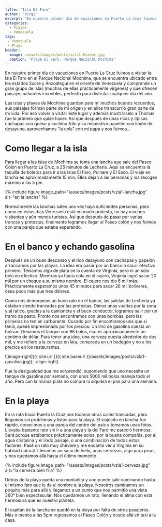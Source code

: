 ```yaml
---
title: "Isla El Faro"
author: "Virgi"
excerpt: "En nuestro primer día de vacaciones en Puerto La Cruz fuimos a visitar la isla El Faro en el Parque Nacional Mochima..."
categories: 
  - Viajes
  - Venezuela
tags: 
 - Venezuela
 - Playa
header:
  image: /assets/images/posts/vzla1-header.jpg
  caption: "Playa El Faro, Parque Nacional Mochima"
---
```


En nuestro primer día de vacaciones en Puerto La Cruz fuimos a visitar la isla El Faro en el Parque Nacional Mochima, que se encuentra ubicado entre los estados Sucre y Anzoátegui en el oriente de Venezuela y comprende un gran grupo de islas (muchas de ellas prácticamente vírgenes) y que ofrecen paisajes naturales increíbles, perfecto para disfrutar cualquier día del año. 

Las islas y playas de Mochima guardan para mí muchos buenos recuerdos, sus paisajes forman parte de mi origen y en ellos transcurrió gran parte de mi vida. Por eso volver a visitar este lugar y además mostrárselo a Thomas fue lo primero que quise hacer. Así que después de unas ricas y típicas cachapas con queso y cochino frito y su respectivo papelón con limón de desayuno, aprovechamos “la cola” con mi papa y nos fuimos… 

# Como llegar a la isla

Para llegar a las islas de Mochima se toma una lancha que sale del Paseo Colón en Puerto La Cruz, a 25 minutos de Lechería. Aquí se encuentra la taquilla de boletos para ir a las islas El Faro, Puinare y El Saco. El viaje en lancha es aproximadamente 15 min. Ellos dejan a las personas y los recogen máximo a las 5 pm. 


{% include figure image_path="/assets/images/posts/vzla1-lancha.jpg" alt="en la lancha" %} 


Normalmente las lanchas salen una vez haya suficientes personas, pero como en estos días Venezuela está en modo protesta, no hay muchos visitantes y aún menos turistas. Así que después de pasar por varias trancas y protestas, finalmente logramos llegar al Paseo colón y nos fuimos con una pareja que estaba esperando. 


# En el banco y echando gasolina

Después de un buen descanso y el rico desayuno con cachapas y papelón arrancamos por las playas. La idea era pasar por un banco a sacar efectivo primero. Teníamos algo de plata en la cuenta de Virginia, pero ni un solo bolo en efectivo. Mientras yo hacía cola en el cajero, Virginia logró sacar 20 mil por un cheque a su mismo nombre. El cajero nos dio 6 mil más. Prácticamente esperamos unos 45 minutos para sacar 26 mil bolívares, ósea poco más que tres dólares.

Como nos demoramos un buen rato en el banco, las salidas de Lechería ya estaban siendo trancadas por las protestas. Dimos unas vueltas por la zona y al ratico, gracias a la camioneta y el buen conductor, logramos salir por un tramo de pasto. Pronto nos encontramos con unas bombas, pero las primeras no tenían carburante. Cuando por fin encontramos una que sí tenía, quedé impresionado por los precios: Un litro de gasolina cuesta un bolívar. Llenamos el tanque con 88 bolos, eso es aproximadamente un céntimo de dólar. Para tener una idea, una cerveza cuesta alrededor de dos mil, y me refiero a la cerveza en lata, comprada en un bodegón y no a los precios en los restaurantes.


![image-right]({{ site.url }}{{ site.baseurl }}/assets/images/posts/vzla1-gasolina.jpg){: .align-right}

Fue la desigualdad que me sorprendió, suponiendo que uno necesita un tanque de gasolina por semana, con unos 5000 mil bolos maneja todo el año. Pero con la misma plata no compra ni siquiera el pan para una semana. 

# En la playa 

En la ruta hacia Puerto la Cruz nos tocaron otras calles trancadas, pero llegamos sin problemas y listos para la playa. El viajecito en lancha fue rápido, conocimos a una pareja del centro del país y tomamos unas fotos. Llevaba bastante rato sin ir a una playa y la del Faro me pareció hermosa. Será porque estábamos prácticamente solos, por la buena compañía, por el agua cristalina y el lindo paisaje, o una combinación de todos estos factores. Pasé un rato muy chévere y me encantó ver a Virginia en su habitad natural. Llevamos un saco de hielo, unas cervezas, algo para picar, y nos quedamos allá hasta el último momento.


{% include figure image_path="/assets/images/posts/vzla1-cerveza.jpg" alt="la cerveza bien fría" %} 


Detrás de la playa queda una montañita y uno puede salir caminando hasta el mismo faro que le da el nombre a la playa. Nosotros caminamos un poquito más para allá y llegamos a un punto que nos permitió una vista 360° bien espectacular. Nos quedamos un rato, llenando el alma con esta hermosura que es nuestro planeta. 

El capitán de la lancha se quedó en la playa por falta de otros pasajeros. Más o menos a las 5pm regresamos al Paseo Colón y desde allá en taxi a la casa. 

